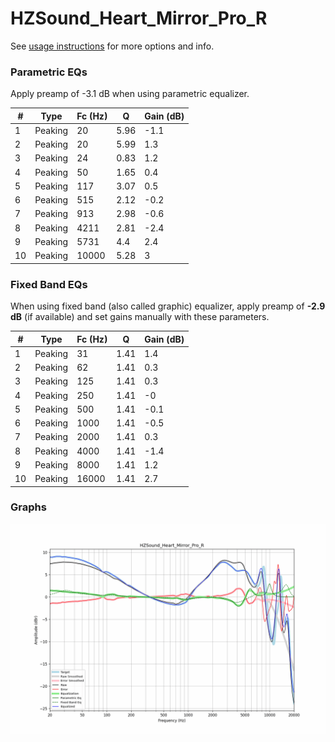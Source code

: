 # HZSound_Heart_Mirror_Pro_R
See [usage instructions](https://github.com/jaakkopasanen/AutoEq#usage) for more options and info.

### Parametric EQs
Apply preamp of -3.1 dB when using parametric equalizer.

|   # | Type    |   Fc (Hz) |    Q |   Gain (dB) |
|-----|---------|-----------|------|-------------|
|   1 | Peaking |        20 | 5.96 |        -1.1 |
|   2 | Peaking |        20 | 5.99 |         1.3 |
|   3 | Peaking |        24 | 0.83 |         1.2 |
|   4 | Peaking |        50 | 1.65 |         0.4 |
|   5 | Peaking |       117 | 3.07 |         0.5 |
|   6 | Peaking |       515 | 2.12 |        -0.2 |
|   7 | Peaking |       913 | 2.98 |        -0.6 |
|   8 | Peaking |      4211 | 2.81 |        -2.4 |
|   9 | Peaking |      5731 | 4.4  |         2.4 |
|  10 | Peaking |     10000 | 5.28 |         3   |

### Fixed Band EQs
When using fixed band (also called graphic) equalizer, apply preamp of **-2.9 dB** (if available) and set gains manually with these parameters.

|   # | Type    |   Fc (Hz) |    Q |   Gain (dB) |
|-----|---------|-----------|------|-------------|
|   1 | Peaking |        31 | 1.41 |         1.4 |
|   2 | Peaking |        62 | 1.41 |         0.3 |
|   3 | Peaking |       125 | 1.41 |         0.3 |
|   4 | Peaking |       250 | 1.41 |        -0   |
|   5 | Peaking |       500 | 1.41 |        -0.1 |
|   6 | Peaking |      1000 | 1.41 |        -0.5 |
|   7 | Peaking |      2000 | 1.41 |         0.3 |
|   8 | Peaking |      4000 | 1.41 |        -1.4 |
|   9 | Peaking |      8000 | 1.41 |         1.2 |
|  10 | Peaking |     16000 | 1.41 |         2.7 |

### Graphs
![](./HZSound_Heart_Mirror_Pro_R.png)
